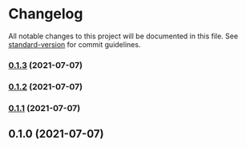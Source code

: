 # Changelog

All notable changes to this project will be documented in this file. See [standard-version](https://github.com/conventional-changelog/standard-version) for commit guidelines.

### [0.1.3](https://github.com/moh3n9595/dpgen/compare/v0.1.2...v0.1.3) (2021-07-07)

### [0.1.2](https://github.com/moh3n9595/dpgen/compare/v0.1.1...v0.1.2) (2021-07-07)

### [0.1.1](https://github.com/moh3n9595/dpgen/compare/v0.1.0...v0.1.1) (2021-07-07)

## 0.1.0 (2021-07-07)
